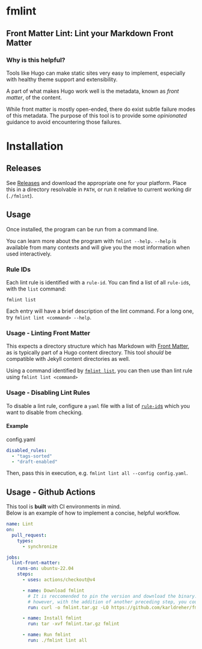 # fmlint
## Front Matter Lint:  Lint your Markdown Front Matter

### Why is this helpful? 
Tools like Hugo can make static sites very easy to implement, especially with healthy theme support and extensibility. 

A part of what makes Hugo work well is the metadata, known as *front matter*, of the content.  

While front matter is mostly open-ended, there do exist subtle failure modes of this metadata.  The purpose of this tool is to provide some *opinionated* guidance to avoid encountering those failures.


# Installation
## Releases

See [Releases](https://github.com/karldreher/fmlint/releases) and download the appropriate one for your platform.  Place this in a directory resolvable in `PATH`, or run it relative to current working dir (`./fmlint`).

## Usage
Once installed, the program can be run from a command line.

You can learn more about the program with `fmlint --help.`  `--help` is available from many contexts and will give you the most information when used interactively. 

### Rule IDs
Each lint rule is identified with a `rule-id`.  You can find a list of all `rule-id`s, with the `list` command:

```
fmlint list
```

Each entry will have a brief description of the lint command.  For a long one, try `fmlint lint <command> --help`.


### Usage - Linting Front Matter

This expects a directory structure which has Markdown with [Front Matter](https://gohugo.io/content-management/front-matter/), as is typically part of a Hugo content directory.  This tool *should* be compatible with Jekyll content directories as well.  


Using a command identified by [`fmlint list`](#rule-ids), you can then use than lint rule using `fmlint lint <command>`

### Usage - Disabling Lint Rules
To disable a lint rule, configure a `yaml` file with a list of [`rule-id`s](#rule-ids) which you want to disable from checking.  
#### Example
config.yaml
```yaml
disabled_rules:
  - "tags-sorted"
  - "draft-enabled"
```

Then, pass this in execution, e.g. `fmlint lint all --config config.yaml`.  

## Usage - Github Actions
This tool is **built** with CI environments in mind.  
Below is an example of how to implement a concise, helpful workflow.

```yaml
name: Lint
on:
  pull_request:
    types:
      - synchronize

jobs:  
  lint-front-matter:
    runs-on: ubuntu-22.04
    steps:
      - uses: actions/checkout@v4

      - name: Download fmlint
        # It is reccomended to pin the version and download the binary.
        # however, with the addition of another preceding step, you could get the latest version instead.
        run: curl -o fmlint.tar.gz -LO https://github.com/karldreher/fmlint/releases/download/v2.2.1/fmlint_2.2.1_linux_amd64.tar.gz

      - name: Install fmlint
        run: tar -xvf fmlint.tar.gz fmlint

      - name: Run fmlint
        run: ./fmlint lint all
```
